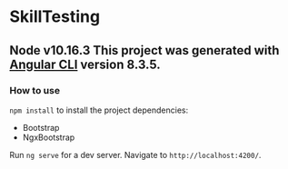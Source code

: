 # SkillTesting
Node v10.16.3
This project was generated with [Angular CLI](https://github.com/angular/angular-cli) version 8.3.5.
---
### How to use
`npm install` to install the project dependencies:
  - Bootstrap
  - NgxBootstrap

Run `ng serve` for a dev server. Navigate to `http://localhost:4200/`.
